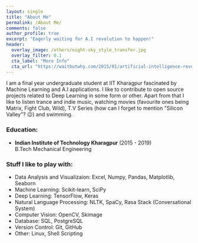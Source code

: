 ```yaml
---
layout: single
title: "About Me"
permalink: /About Me/
comments: false
author_profile: true
excerpt: "Eagerly waiting for A.I revolution to happen!"
header:
  overlay_image: /others/night-sky_style_transfer.jpg
  overlay_filter: 0.1
  cta_label: "More Info"
  cta_url: "https://waitbutwhy.com/2015/01/artificial-intelligence-revolution-1.html"
---
```



I am a final year undergraduate student at IIT Kharagpur fascinated by Machine Learning and A.I applications. I like to contribute to open source projects related to Deep Learning in some form or other. Apart from that I like to listen trance and indie music, watching movies (favourite ones being Matrix, Fight Club, Wild), T.V Series (how can I forget to mention "Silicon Valley"? :wink:) and swimming.


### Education:
- **Indian Institute of Technology Kharagpur** (2015 - 2019)   
  B.Tech Mechanical Engineering


### Stuff I like to play with:
- Data Analysis and Visualizaion: Excel, Numpy, Pandas, Matplotlib, Seaborn
- Machine Learning: Scikit-learn, SciPy 
- Deep Learning: TensorFlow, Keras
- Natural Language Processing: NLTK, SpaCy, Rasa Stack (Conversational System)
- Computer Vision: OpenCV, Skimage
- Database: SQL, PostgreSQL
- Version Control: Git, GitHub
- Other: Linux, Shell Scripting